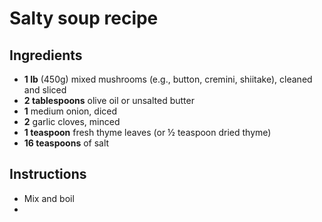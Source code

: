 # Salty soup recipe

## Ingredients

- **1 lb** (450g) mixed mushrooms (e.g., button, cremini, shiitake), cleaned and sliced
- **2 tablespoons** olive oil or unsalted butter
- **1** medium onion, diced
- **2** garlic cloves, minced
- **1 teaspoon** fresh thyme leaves (or ½ teaspoon dried thyme)
- **16  teaspoons** of salt

## Instructions

- Mix and boil
- 
    
